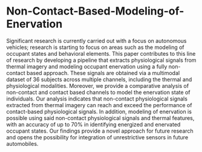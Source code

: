 # Non-Contact-Based-Modeling-of-Enervation
Significant research is currently carried out with a focus on autonomous vehicles; research is starting to focus on areas such as the modeling of occupant states and behavioral elements. This paper contributes to this line of research by developing a pipeline that extracts physiological signals from thermal imagery and modeling occupant enervation using a fully non-contact based approach. These signals are obtained via a multimodal dataset of 36 subjects across multiple channels, including the thermal and physiological modalities. Moreover, we provide a comparative analysis of non-contact and contact based channels to model the enervation state of individuals. Our analysis indicates that non-contact physiological signals extracted from thermal imagery can reach and exceed the performance of contact-based physiological signals. In addition, modeling of enervation is possible using said non-contact physiological signals and thermal features, with an accuracy of up to 70% in identifying energized and enervated occupant states. Our findings provide a novel approach for future research and opens the possibility for integration of unrestrictive sensors in future automobiles.
